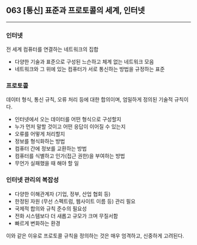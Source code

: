 ## 063 [통신] 표준과 프로토콜의 세계, 인터넷

---

### 인터넷
전 세계 컴퓨터를 연결하는 네트워크의 집합
- 다양한 기술과 표준으로 구성된 느슨하고 체계 없는 네트워크 모음
- 네트워크와 그 위에 있는 컴퓨터가 서로 통신하는 방법을 규정하는 표준

### 프로토콜
데이터 형식, 통신 규칙, 오류 처리 등에 대한 합의이며, 엄밀하게 정의된 기술적 규칙이다.
- 인터넷에서 오는 데이터를 어떤 형식으로 구성할지
- 누가 먼저 말할 것이고 어떤 응답이 이어질 수 있는지
- 오류를 어떻게 처리할지
- 정보를 형식화하는 방법
- 컴퓨터 간에 정보를 교환하는 방법
- 컴퓨터를 식별하고 인가(접근 권한)을 부여하는 방법
- 무언가 실패했을 때 해야 할 일

### 인터넷 관리의 복잡성
- 다양한 이해관계자 (기업, 정부, 산업 협회 등)
- 한정된 자원 (무선 스펙트럼, 웹사이트 이름 등) 관리 필요
- 국제적 합의와 규칙 준수의 필요성
- 전화 시스템보다 더 새롭고 규모가 크며 무질서함
- 빠르게 변화하는 환경

이와 같은 이유로 프로토콜 규칙을 정의하는 것은 매우 엄격하고, 신중하게 고려된다.